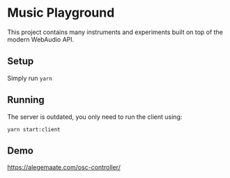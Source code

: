# Music Playground

This project contains many instruments and experiments built on top of the modern WebAudio API.

## Setup

Simply run `yarn`

## Running

The server is outdated, you only need to run the client using:

`yarn start:client`

## Demo

https://alegemaate.com/osc-controller/

